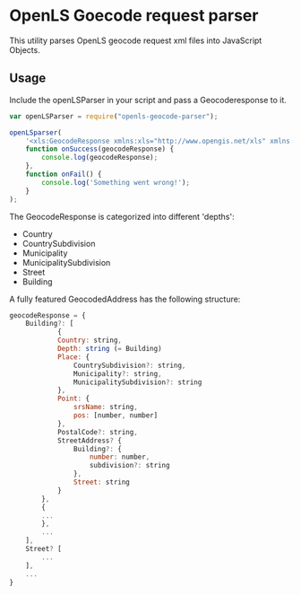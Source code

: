 OpenLS Goecode request parser
=============================

This utility parses OpenLS geocode request xml files into JavaScript Objects.

Usage
-----
Include the openLSParser in your script and pass a Geocoderesponse to it.

```javascript
var openLSParser = require("openls-geocode-parser");

openLSparser(
    '<xls:GeocodeResponse xmlns:xls="http://www.opengis.net/xls" xmlns:gml="http://www.opengis.net/gml"> ... </xls:GeocodeResponse>',
    function onSuccess(geocodeResponse) {
        console.log(geocodeResponse);
    },
    function onFail() {
        console.log('Something went wrong!');
    }
);
```

The GeocodeResponse is categorized into different 'depths':
* Country
* CountrySubdivision
* Municipality
* MunicipalitySubdivision
* Street
* Building

A fully featured GeocodedAddress has the following structure:

```javascript
geocodeResponse = {
    Building?: [
            {
            Country: string,
            Depth: string (= Building)
            Place: {
                CountrySubdivision?: string,
                Municipality?: string,
                MunicipalitySubdivision?: string
            },
            Point: {
                srsName: string,
                pos: [number, number]
            },
            PostalCode?: string,
            StreetAddress? {
                Building?: {
                    number: number,
                    subdivision?: string
                },
                Street: string
            }
        },
        {
        ...
        },
        ...
    ],
    Street? [
        ...
    ],
    ...
}
```